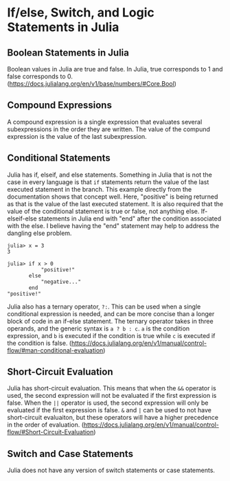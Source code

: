 # If/else, Switch, and Logic Statements in Julia

## Boolean Statements in Julia

Boolean values in Julia are true and false. In Julia, true corresponds to 1 and false corresponds to 0. (https://docs.julialang.org/en/v1/base/numbers/#Core.Bool)

## Compound Expressions

A compound expression is a single expression that evaluates several subexpressions in the order they are written. The value of the compund expression is the value of the last subexpression. 

## Conditional Statements

Julia has if, elseif, and else statements. Something in Julia that is not the case in every language is that ```if``` statements return the value of the last executed statement in the branch. This example directly from the documentation shows that concept well. Here, "positive" is being returned as that is the value of the last executed statement. It is also required that the value of the conditional statement is true or false, not anything else. If-elseif-else statements in Julia end with "end" after the condition associated with the else. I believe having the "end" statement may help to address the dangling else problem. 

```
julia> x = 3
3

julia> if x > 0
           "positive!"
       else
           "negative..."
       end
"positive!"
```

Julia also has a ternary operator, ```?:```. This can be used when a single conditional expression is needed, and can be more concise than a longer block of code in an if-else statement. The ternary operator takes in three operands, and the generic syntax is ```a ? b : c```. ```a``` is the condition expression, and ```b``` is executed if the condition is true while ```c``` is executed if the condition is false. (https://docs.julialang.org/en/v1/manual/control-flow/#man-conditional-evaluation)

## Short-Circuit Evaluation

Julia has short-circuit evaluation. This means that when the ```&&``` operator is used, the second expression will not be evaluated if the first expression is false. When the ```||``` operator is used, the second expression will only be evaluated if the first expression is false. ```&``` and ```|``` can be used to not have short-circuit evaluaiton, but these operators will have a higher precedence in the order of evaluation. (https://docs.julialang.org/en/v1/manual/control-flow/#Short-Circuit-Evaluation)


## Switch and Case Statements

Julia does not have any version of switch statements or case statements. 






